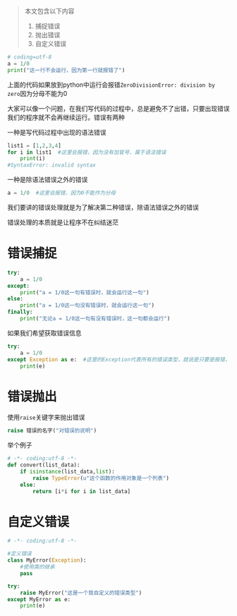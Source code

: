 > 本文包含以下内容
> 1. 捕捉错误
> 2. 抛出错误
> 3. 自定义错误



```python
# coding=utf-8
a = 1/0
print("这一行不会运行，因为第一行就报错了")

```

上面的代码如果放到python中运行会报错`ZeroDivisionError: division by zero`因为分母不能为0

大家可以像一个问题，在我们写代码的过程中，总是避免不了出错，只要出现错误我们的程序就不会再继续运行。错误有两种

一种是写代码过程中出现的语法错误

```python
list1 = [1,2,3,4]
for i in list1  #这里会报错，因为没有加冒号，属于语法错误
    print(i)
#SyntaxError: invalid syntax
```

一种是除语法错误之外的错误

```python
a = 1/0  #这里会报错，因为0不能作为分母  

```

我们要讲的错误处理就是为了解决第二种错误，除语法错误之外的错误

错误处理的本质就是让程序不在纠结迷茫

# 错误捕捉

```python
try:
    a = 1/0
except:
    print("a = 1/0这一句有错误时，就会运行这一句")
else:
    print("a = 1/0这一句没有错误时，就会运行这一句")
finally:
    print("无论a = 1/0这一句有没有错误时，这一句都会运行")
```

如果我们希望获取错误信息

```python
try:
    a = 1/0
except Exception as e:  #这里的Exception代表所有的错误类型，就说是只要是报错，错误都都属于Exception
    print(e)
```

# 错误抛出
使用`raise`关键字来抛出错误
```python
raise 错误的名字("对错误的说明")
```

举个例子

```python
# -*- coding:utf-8 -*-
def convert(list_data):
    if isinstance(list_data,list):
        raise TypeError(u"这个函数的作用对象是一个列表")
    else:
        return [i*i for i in list_data]
```

# 自定义错误

```python
# -*- coding:utf-8 -*-

#定义错误
class MyError(Exception):
    #使用类的继承
    pass

try:
    raise MyError("这是一个我自定义的错误类型")
except MyError as e:
    print(e)
```
